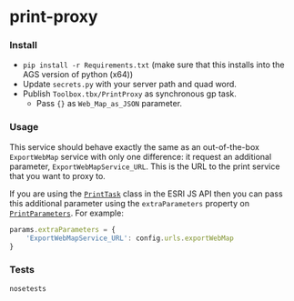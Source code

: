 # print-proxy

### Install
- `pip install -r Requirements.txt` (make sure that this installs into the AGS version of python (x64))
- Update `secrets.py` with your server path and quad word.
- Publish `Toolbox.tbx/PrintProxy` as synchronous gp task.
    - Pass `{}` as `Web_Map_as_JSON` parameter.

### Usage
This service should behave exactly the same as an out-of-the-box `ExportWebMap` service with only one difference: it request an additional parameter, `ExportWebMapService_URL`. This is the URL to the print service that you want to proxy to.

If you are using the [`PrintTask`](https://developers.arcgis.com/javascript/jsapi/printtask-amd.html) class in the ESRI JS API then you can pass this additional parameter using the `extraParameters` property on [`PrintParameters`](https://developers.arcgis.com/javascript/jsapi/printparameters-amd.html#extraparameters). For example:
```js
params.extraParameters = {
    'ExportWebMapService_URL': config.urls.exportWebMap
}
```

### Tests
`nosetests`
